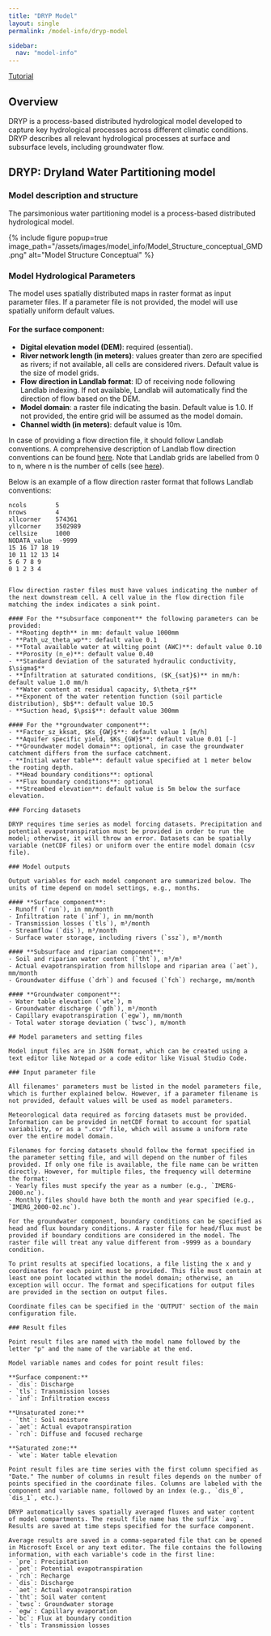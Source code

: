 ```yaml
---
title: "DRYP Model"
layout: single
permalink: /model-info/dryp-model

sidebar:
  nav: "model-info"
---
```


<a href="/tutorials/dryp-tutorial" class="btn btn--primary">Tutorial</a>

## Overview
DRYP is a process-based distributed hydrological model developed to capture key hydrological processes across different climatic conditions. DRYP describes all relevant hydrological processes at surface and subsurface levels, including groundwater flow.

## DRYP: Dryland Water Partitioning model

### Model description and structure

The parsimonious water partitioning model is a process-based distributed hydrological model.

{% include figure popup=true image_path="/assets/images/model_info/Model_Structure_conceptual_GMD.png" alt="Model Structure Conceptual" %}

### Model Hydrological Parameters

The model uses spatially distributed maps in raster format as input parameter files. If a parameter file is not provided, the model will use spatially uniform default values.

#### For the **surface component**:
- **Digital elevation model (DEM)**: required (essential).
- **River network length (in meters)**: values greater than zero are specified as rivers; if not available, all cells are considered rivers. Default value is the size of model grids.
- **Flow direction in Landlab format**: ID of receiving node following Landlab indexing. If not available, Landlab will automatically find the direction of flow based on the DEM.
- **Model domain**: a raster file indicating the basin. Default value is 1.0. If not provided, the entire grid will be assumed as the model domain.
- **Channel width (in meters)**: default value is 10m.

In case of providing a flow direction file, it should follow Landlab conventions. A comprehensive description of Landlab flow direction conventions can be found [here](https://landlab.readthedocs.io/en/master/reference/components/flow_director.html). Note that Landlab grids are labelled from 0 to n, where n is the number of cells (see [here](https://landlab.readthedocs.io/en/master/user_guide/grid.html)).

Below is an example of a flow direction raster format that follows Landlab conventions:

```plaintext
ncols        5
nrows        4
xllcorner    574361
yllcorner    3502989
cellsize     1000
NODATA_value  -9999
15 16 17 18 19
10 11 12 13 14
5 6 7 8 9
0 1 2 3 4


Flow direction raster files must have values indicating the number of the next downstream cell. A cell value in the flow direction file matching the index indicates a sink point.

#### For the **subsurface component** the following parameters can be provided:
- **Rooting depth** in mm: default value 1000mm
- **Path_uz_theta_wp**: default value 0.1
- **Total available water at wilting point (AWC)**: default value 0.10
- **Porosity (n_e)**: default value 0.40
- **Standard deviation of the saturated hydraulic conductivity, $\sigma$**
- **Infiltration at saturated conditions, ($K_{sat}$)** in mm/h: default value 1.0 mm/h
- **Water content at residual capacity, $\theta_r$**
- **Exponent of the water retention function (soil particle distribution), $b$**: default value 10.5
- **Suction head, $\psi$**: default value 300mm

#### For the **groundwater component**:
- **Factor_sz_kksat, $Ks_{GW}$**: default value 1 [m/h]
- **Aquifer specific yield, $Ks_{GW}$**: default value 0.01 [-]
- **Groundwater model domain**: optional, in case the groundwater catchment differs from the surface catchment.
- **Initial water table**: default value specified at 1 meter below the rooting depth.
- **Head boundary conditions**: optional
- **Flux boundary conditions**: optional
- **Streambed elevation**: default value is 5m below the surface elevation.

### Forcing datasets

DRYP requires time series as model forcing datasets. Precipitation and potential evapotranspiration must be provided in order to run the model; otherwise, it will throw an error. Datasets can be spatially variable (netCDF files) or uniform over the entire model domain (csv file).

### Model outputs

Output variables for each model component are summarized below. The units of time depend on model settings, e.g., months.

#### **Surface component**:
- Runoff (`run`), in mm/month
- Infiltration rate (`inf`), in mm/month
- Transmission losses (`tls`), m³/month
- Streamflow (`dis`), m³/month
- Surface water storage, including rivers (`ssz`), m³/month

#### **Subsurface and riparian component**:
- Soil and riparian water content (`tht`), m³/m³
- Actual evapotranspiration from hillslope and riparian area (`aet`), mm/month
- Groundwater diffuse (`drh`) and focused (`fch`) recharge, mm/month

#### **Groundwater component**:
- Water table elevation (`wte`), m
- Groundwater discharge (`gdh`), m³/month
- Capillary evapotranspiration (`egw`), mm/month
- Total water storage deviation (`twsc`), m/month

## Model parameters and setting files

Model input files are in JSON format, which can be created using a text editor like Notepad or a code editor like Visual Studio Code.

### Input parameter file

All filenames' parameters must be listed in the model parameters file, which is further explained below. However, if a parameter filename is not provided, default values will be used as model parameters.

Meteorological data required as forcing datasets must be provided. Information can be provided in netCDF format to account for spatial variability, or as a ".csv" file, which will assume a uniform rate over the entire model domain.

Filenames for forcing datasets should follow the format specified in the parameter setting file, and will depend on the number of files provided. If only one file is available, the file name can be written directly. However, for multiple files, the frequency will determine the format:
- Yearly files must specify the year as a number (e.g., `IMERG-2000.nc`).
- Monthly files should have both the month and year specified (e.g., `IMERG_2000-02.nc`).

For the groundwater component, boundary conditions can be specified as head and flux boundary conditions. A raster file for head/flux must be provided if boundary conditions are considered in the model. The raster file will treat any value different from -9999 as a boundary condition.

To print results at specified locations, a file listing the x and y coordinates for each point must be provided. This file must contain at least one point located within the model domain; otherwise, an exception will occur. The format and specifications for output files are provided in the section on output files.

Coordinate files can be specified in the 'OUTPUT' section of the main configuration file.

### Result files

Point result files are named with the model name followed by the letter "p" and the name of the variable at the end.

Model variable names and codes for point result files:

**Surface component:**
- `dis`: Discharge
- `tls`: Transmission losses
- `inf`: Infiltration excess

**Unsaturated zone:**
- `tht`: Soil moisture
- `aet`: Actual evapotranspiration
- `rch`: Diffuse and focused recharge

**Saturated zone:**
- `wte`: Water table elevation

Point result files are time series with the first column specified as "Date." The number of columns in result files depends on the number of points specified in the coordinate files. Columns are labeled with the component and variable name, followed by an index (e.g., `dis_0`, `dis_1`, etc.).

DRYP automatically saves spatially averaged fluxes and water content of model compartments. The result file name has the suffix `avg`. Results are saved at time steps specified for the surface component.

Average results are saved in a comma-separated file that can be opened in Microsoft Excel or any text editor. The file contains the following information, with each variable's code in the first line:
- `pre`: Precipitation
- `pet`: Potential evapotranspiration
- `rch`: Recharge
- `dis`: Discharge
- `aet`: Actual evapotranspiration
- `tht`: Soil water content
- `twsc`: Groundwater storage
- `egw`: Capillary evaporation
- `bc`: Flux at boundary condition
- `tls`: Transmission losses
